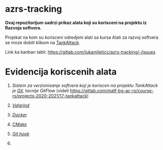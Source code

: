 # azrs-tracking

**Ovaj repozitorijum sadrzi prikaz alata koji su korisceni na projektu iz Razvoja softvera.**

Projekat na kom su korisceni odredjeni alati sa kursa Alati za razvoj softvera se moze dobiti klikom na [TankAttack](https://gitlab.com/matf-bg-ac-rs/course-rs/projects-2020-2021/17-tankattack).

Link ka kanban tabli: https://gitlab.com/lukamileticc/azrs-tracking/-/issues

# Evidencija koriscenih alata

1. _Sistem za verzionisanje softvera koji je koriscen na projektu TankAttack je [Git](https://gitlab.com/lukamileticc/azrs-tracking/-/issues/2), tacnije GitFlow_ (videti https://gitlab.com/matf-bg-ac-rs/course-rs/projects-2020-2021/17-tankattack)

2. [_Valgrind_](https://gitlab.com/lukamileticc/azrs-tracking/-/issues/1)

3. [_Docker_](https://gitlab.com/lukamileticc/azrs-tracking/-/issues/3)

4. [_CMake_](https://gitlab.com/lukamileticc/azrs-tracking/-/issues/4)

5. [_Git hook_](https://gitlab.com/lukamileticc/azrs-tracking/-/issues/5)

6.


